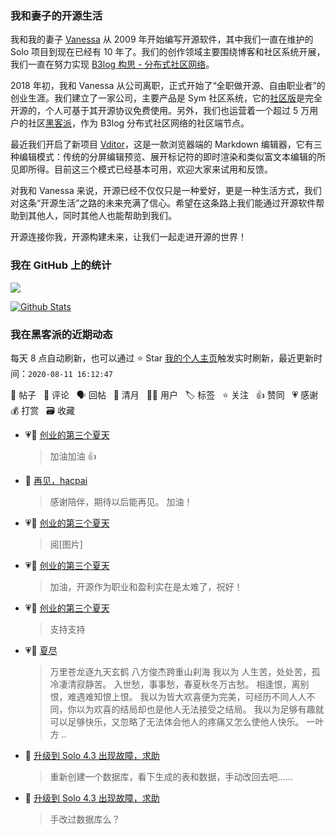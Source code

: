 ### 我和妻子的开源生活

我和我的妻子 [Vanessa](https://github.com/Vanessa219) 从 2009 年开始编写开源软件，其中我们一直在维护的 Solo 项目到现在已经有 10 年了。我们的创作领域主要围绕博客和社区系统开展，我们一直在努力实现 [B3log 构思 - 分布式社区网络](https://hacpai.com/article/1546941897596)。

2018 年初，我和 Vanessa 从公司离职，正式开始了“全职做开源、自由职业者”的创业生涯。我们建立了一家公司，主要产品是 Sym 社区系统，它的[社区版](https://github.com/88250/symphony)是完全开源的，个人可基于其开源协议免费使用。另外，我们也运营着一个超过 5 万用户的社区[黑客派](https://hacpai.com)，作为 B3log 分布式社区网络的社区端节点。

最近我们开启了新项目 [Vditor](https://github.com/Vanessa219/vditor)，这是一款浏览器端的 Markdown 编辑器，它有三种编辑模式：传统的分屏编辑预览、展开标记符的即时渲染和类似富文本编辑的所见即所得。目前这三个模式已经基本可用，欢迎大家来试用和反馈。

对我和 Vanessa 来说，开源已经不仅仅只是一种爱好，更是一种生活方式，我们对这条“开源生活”之路的未来充满了信心。希望在这条路上我们能通过开源软件帮助到其他人，同时其他人也能帮助到我们。

开源连接你我，开源构建未来，让我们一起走进开源的世界！

### 我在 GitHub 上的统计

<a title="Hits" target="_blank" href="https://github.com/88250/88250"><img src="https://hits.b3log.org/88250/88250.svg"></a>

[![Github Stats](https://github-readme-stats.vercel.app/api?username=88250&show_icons=true)](https://github.com/88250)

<!--events start -->

### 我在黑客派的近期动态

每天 8 点自动刷新，也可以通过 ⭐️ Star [我的个人主页](https://github.com/88250/88250)触发实时刷新，最近更新时间：`2020-08-11 16:12:47`

📝 帖子 &nbsp; 💬 评论 &nbsp; 🗣 回帖 &nbsp; 🌙 清月 &nbsp; 👨‍💻 用户 &nbsp; 🏷️ 标签 &nbsp; ⭐️ 关注 &nbsp; 👍 赞同 &nbsp; 💗 感谢 &nbsp; 💰 打赏 &nbsp; 🗃 收藏

* 💗💬 [创业的第三个夏天](https://hacpai.com/article/1596793688068/comment/1597112925941#comments)

  > 加油加油 👍
* 💬 [再见，hacpai](https://hacpai.com/article/1597048140528/comment/1597050613916#comments)

  > 感谢陪伴，期待以后能再见。 加油！
* 💗💬 [创业的第三个夏天](https://hacpai.com/article/1596793688068/comment/1597049036527#comments)

  > 阅[图片]
* 💗💬 [创业的第三个夏天](https://hacpai.com/article/1596793688068/comment/1597032375385#comments)

  > 加油，开源作为职业和盈利实在是太难了，祝好！
* 💗💬 [创业的第三个夏天](https://hacpai.com/article/1596793688068/comment/1597029837636#comments)

  > 支持支持
* 💗📝 [夏尽](https://hacpai.com/article/1596977390320)

  > 万里苍龙逐九天玄鹤 八方俊杰跨重山刹海 我以为 人生苦，处处苦，孤冷凄清寂静苦。 入世愁，事事愁，春夏秋冬万古愁。 相逢恨，离别恨，难遇难知恨上恨。 我以为皆大欢喜便为完美，可经历不同人人不同，你以为欢喜的结局却也是他人无法接受之结局。 我以为足够有趣就可以足够快乐，又忽略了无法体会他人的疼痛又怎么使他人快乐。 一叶方 ..
* 💬 [升级到 Solo 4.3 出现故障，求助](https://hacpai.com/article/1596967109123/comment/1596969817270#comments)

  > 重新创建一个数据库，看下生成的表和数据，手动改回去吧……
* 💬 [升级到 Solo 4.3 出现故障，求助](https://hacpai.com/article/1596967109123/comment/1596969294881#comments)

  > 手改过数据库么？


<!--events end -->
